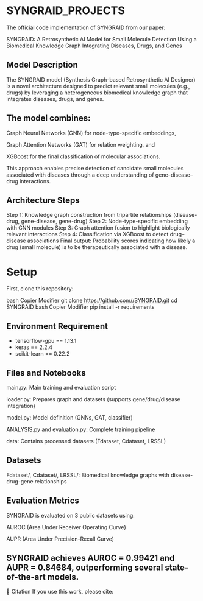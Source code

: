# SYNGRAID_PROJECTS
The official code implementation of SYNGRAID from our paper:

SYNGRAID: A Retrosynthetic AI Model for Small Molecule Detection Using a Biomedical Knowledge Graph Integrating Diseases, Drugs, and Genes

## Model Description
The SYNGRAID model (Synthesis Graph-based Retrosynthetic AI Designer) is a novel architecture designed to predict relevant small molecules (e.g., drugs) by leveraging a heterogeneous biomedical knowledge graph that integrates diseases, drugs, and genes.

## The model combines:

Graph Neural Networks (GNN) for node-type-specific embeddings,

Graph Attention Networks (GAT) for relation weighting, and

XGBoost for the final classification of molecular associations.

This approach enables precise detection of candidate small molecules associated with diseases through a deep understanding of gene–disease–drug interactions.

##  Architecture Steps
Step 1: Knowledge graph construction from tripartite relationships (disease-drug, gene-disease, gene-drug)
Step 2: Node-type-specific embedding with GNN modules
Step 3: Graph attention fusion to highlight biologically relevant interactions
Step 4: Classification via XGBoost to detect drug–disease associations
 Final output: Probability scores indicating how likely a drug (small molecule) is to be therapeutically associated with a disease.

# Setup
First, clone this repository:

bash
Copier
Modifier
git clone[ https://github.com/<your-org-or-username>/SYNGRAID.git](https://github.com/NNJK45/SYNGRAID_PROJECTS.git)
cd SYNGRAID
bash
Copier
Modifier
pip install -r requirements

## Environment Requirement
- tensorflow-gpu == 1.13.1
- keras == 2.2.4
- scikit-learn == 0.22.2


## Files and Notebooks
main.py: Main training and evaluation script

loader.py: Prepares graph and datasets (supports gene/drug/disease integration)

model.py: Model definition (GNNs, GAT, classifier)

ANALYSIS.py and evaluation.py: Complete training pipeline

data: Contains processed datasets (Fdataset, Cdataset, LRSSL)


## Datasets
Fdataset/, Cdataset/, LRSSL/: Biomedical knowledge graphs with disease-drug-gene relationships


## Evaluation Metrics
SYNGRAID is evaluated on 3 public datasets using:

AUROC (Area Under Receiver Operating Curve)

AUPR (Area Under Precision-Recall Curve)

## SYNGRAID achieves AUROC = 0.99421 and AUPR = 0.84684, outperforming several state-of-the-art models.

📖 Citation
If you use this work, please cite:


